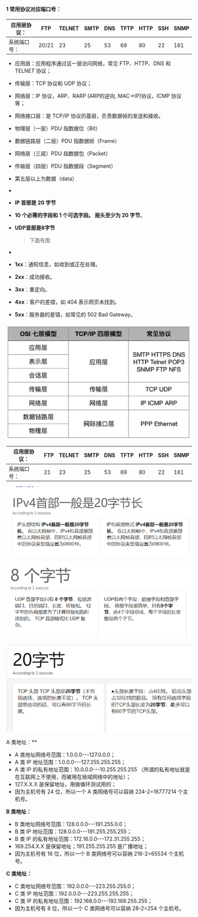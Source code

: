 #### 1 常用协议对应端口号：

| 应用层协议： | FTP   | TELNET | SMTP | DNS | TFTP | HTTP | SSH | SNMP |
| ------ | ----- | ------ | ---- | --- | ---- | ---- | --- | ---- |
| 系统端口号： | 20/21 | 23     | 25   | 53  | 69   | 80   | 22  | 161  |

- 应用层：应用程序通过这一层访问网络，常见 FTP、HTTP、DNS 和 TELNET 协议；

- 传输层：TCP 协议和 UDP 协议；

- 网络层：IP 协议，ARP、RARP (ARP的逆向, MAC->IP)协议，ICMP 协议等；

- 网络接口层：是 TCP/IP 协议的基层，负责数据帧的发送和接收。

- 物理层（一层）PDU 指数据位（Bit）

- 数据链路层（二层）PDU 指数据帧（Frame）

- 网络层（三层）PDU 指数据包（Packet）

- 传输层（四层）PDU 指数据段（Segment）

- 第五层以上为数据（data）

- 

- **IP 首部是 20 字节**

- **10 个必需的字段和 1 个可选字段。 报头至少为 20 字节**。

- **UDP首部是8字节**  
  
  > 下面有图

- 

- **1xx**：通知信息，如收到或正在处理。

- **2xx**：成功接收。

- **3xx**：重定向。

- **4xx**：客户的差错，如 404 表示网页未找到。

- **5xx**：服务器的差错，如常见的 502 Bad Gateway。

![图片描述](0.0计算机网络必知.assets/1548669082626.png)

| 应用层协议： | FTP | TELNET | SMTP | DNS | TFTP | HTTP | SSH | SNMP |
| ------ | --- | ------ | ---- | --- | ---- | ---- | --- | ---- |
| 系统端口号： | 21  | 23     | 25   | 53  | 69   | 80   | 22  | 161  |

![image-20220326150028354](0.0计算机网络必知.assets/image-20220326150028354.png)

![image-20220326150106732](0.0计算机网络必知.assets/image-20220326150106732.png)

![image-20220326150255488](0.0计算机网络必知.assets/image-20220326150255488.png)

A 类地址：**

- A 类地址网络号范围：1.0.0.0---127.0.0.0；
- A 类 IP 地址范围：1.0.0.0---127.255.255.255；
- A 类 IP 的私有地址范围：10.0.0.0---10.255.255.255 （所谓的私有地址就是在互联网上不使用，而被用在局域网络中的地址）；
- 127.X.X.X 是保留地址，用做循环测试用的；
- 因为主机号有 24 位，所以一个 A 类网络号可以容纳 224-2=16777214 个主机号。

**B 类地址：**

- B 类地址网络号范围：128.0.0.0---191.255.0.0；
- B 类 IP 地址范围：128.0.0.0---191.255.255.255；
- B 类 IP 的私有地址范围：172.16.0.0---172.31.255.255；
- 169.254.X.X 是保留地址；191.255.255.255 是广播地址；
- 因为主机号有 16 位，所以一个 B 类网络号可以容纳 216-2=65534 个主机号。

**C 类地址：**

- C 类地址网络号范围：192.0.0.0---223.255.255.0；
- C 类 IP 地址范围：192.0.0.0---223.255.255.255；
- C 类 IP 的私有地址范围：192.168.0.0---192.168.255.255；
- 因为主机号有 8 位，所以一个 C 类网络号可以容纳 28-2=254 个主机号。
